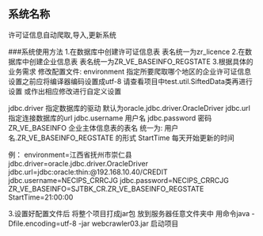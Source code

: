 ## 系统名称
许可证信息自动爬取,导入,更新系统

###系统使用方法
1.在数据库中创建许可证信息表 表名统一为zr_licence
2.在数据库中创建企业信息表 表名统一为ZR_VE_BASEINFO_REGSTATE
3.根据具体的业务需求 修改配置文件:
environment      指定所要爬取哪个地区的企业许可证信息 设置之前应将编译器编码设置成utf-8 
                 请查看项目中test.util.SiftedData类再进行设置 或作出相应修改进行自定义设置
                 
jdbc.driver      指定数据库的驱动 默认为oracle.jdbc.driver.OracleDriver
jdbc.url         指定连接数据库的url
jdbc.username    用户名
jdbc.password    密码
ZR_VE_BASEINFO   企业主体信息表的表名  统一为: 用户名.ZR_VE_BASEINFO_REGSTATE 的形式
StartTime        每天开始更新的时间

例：
environment=江西省抚州市崇仁县
jdbc.driver=oracle.jdbc.driver.OracleDriver
jdbc.url=jdbc:oracle:thin:@192.168.10.40/CREDIT
jdbc.username=NECIPS_CRRCJG
jdbc.password=NECIPS_CRRCJG
ZR_VE_BASEINFO=SJTBK_CR.ZR_VE_BASEINFO_REGSTATE
StartTime=21:00:00


3.设置好配置文件后 将整个项目打成jar包 放到服务器任意文件夹中 
用命令java -Dfile.encoding=utf-8 -jar webcrawler03.jar 启动项目


